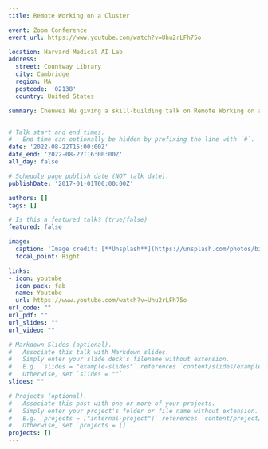 ```yaml
---
title: Remote Working on a Cluster

event: Zoom Conference
event_url: https://www.youtube.com/watch?v=Uhu2rLFh75o

location: Harvard Medical AI Lab
address:
  street: Countway Library
  city: Cambridge
  region: MA
  postcode: '02138'
  country: United States

summary: Chenwei Wu giving a skill-building talk on Remote Working on a Cluster.


# Talk start and end times.
#   End time can optionally be hidden by prefixing the line with `#`.
date: '2022-08-22T15:00:00Z'
date_end: '2022-08-22T16:00:00Z'
all_day: false

# Schedule page publish date (NOT talk date).
publishDate: '2017-01-01T00:00:00Z'

authors: []
tags: []

# Is this a featured talk? (true/false)
featured: false

image:
  caption: 'Image credit: [**Unsplash**](https://unsplash.com/photos/bzdhc5b3Bxs)'
  focal_point: Right

links:
- icon: youtube
  icon_pack: fab
  name: Youtube
  url: https://www.youtube.com/watch?v=Uhu2rLFh75o
url_code: ""
url_pdf: ""
url_slides: ""
url_video: ""

# Markdown Slides (optional).
#   Associate this talk with Markdown slides.
#   Simply enter your slide deck's filename without extension.
#   E.g. `slides = "example-slides"` references `content/slides/example-slides.md`.
#   Otherwise, set `slides = ""`.
slides: ""

# Projects (optional).
#   Associate this post with one or more of your projects.
#   Simply enter your project's folder or file name without extension.
#   E.g. `projects = ["internal-project"]` references `content/project/deep-learning/index.md`.
#   Otherwise, set `projects = []`.
projects: []
---
```


